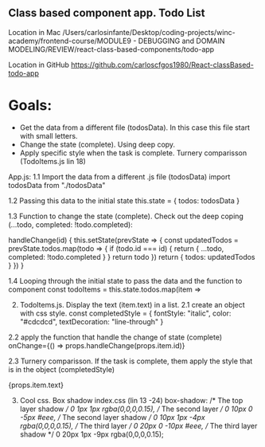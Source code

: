 ## Class based component app. Todo List

Location in Mac
/Users/carlosinfante/Desktop/coding-projects/winc-academy/frontend-course/MODULE9 - DEBUGGING and DOMAIN MODELING/REVIEW/react-class-based-components/todo-app


Location in GitHub
https://github.com/carloscfgos1980/React-classBased-todo-app

# Goals:
- Get the data from a different file (todosData). In this case this file start with small letters.
- Change the state (complete). Using deep copy.
- Apply specific style when the task is complete. Turnery comparisson (TodoItems.js lin 18)



App.js:
1.1 Import the data from a different .js file (todosData)
import todosData from "./todosData"

1.2 Passing this data to the initial state
        this.state = {
            todos: todosData
        }

1.3 Function to change the state (complete). Check out the deep coping (...todo,
                        completed: !todo.completed):
                  
   handleChange(id) {
        this.setState(prevState => {
            const updatedTodos = prevState.todos.map(todo => {
                if (todo.id === id) {
                    return {
                        ...todo,
                        completed: !todo.completed
                    }
                }
                return todo
            })
            return {
                todos: updatedTodos
            }
        })
    }

1.4 Looping through the initial state to pass the data and the function to <TodoItem> component
        const todoItems = this.state.todos.map(item => <TodoItem key={item.id} item={item} handleChange={this.handleChange} />


2. TodoItems.js. Display the text (item.text) in a list. 
2.1 create an object with css style.
    const completedStyle = {
        fontStyle: "italic",
        color: "#cdcdcd",
        textDecoration: "line-through"
    }

2.2 apply the function that handle the change of state (complete)
                onChange={() => props.handleChange(props.item.id)}

2.3 Turnery comparisson. If the task is complete, them apply the style that is in the object (completedStyle)
<p style={props.item.completed ? completedStyle : null}>{props.item.text}</p>

3. Cool css. Box shadow
index.css (lin 13 -24)
  box-shadow:
  /* The top layer shadow */
      0 1px 1px rgba(0,0,0,0.15),
          /* The second layer */
      0 10px 0 -5px #eee,
          /* The second layer shadow */
      0 10px 1px -4px rgba(0,0,0,0.15),
          /* The third layer */
      0 20px 0 -10px #eee,
          /* The third layer shadow */
      0 20px 1px -9px rgba(0,0,0,0.15);